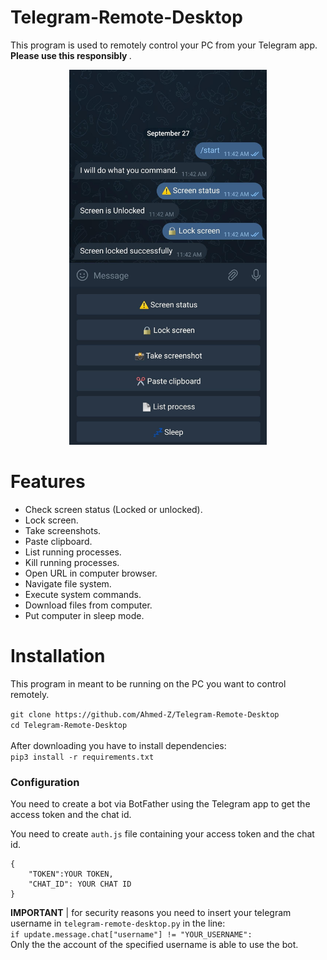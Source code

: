 # Telegram-Remote-Desktop
This program is used to remotely control your PC from your Telegram app. <b> Please use this responsibly </b>.
<p align="center">
  <img src="https://github.com/Ahmed-Z/Telegram-Remote-Desktop/blob/master/telegram-final-product.png" style="height:600px;" >
</p>

# Features

* Check screen status (Locked or unlocked).
* Lock screen.
* Take screenshots.
* Paste clipboard.
* List running processes.
* Kill running processes.
* Open URL in computer browser.
* Navigate file system.
* Execute system commands.
* Download files from computer.
* Put computer in sleep mode.

# Installation
This program in meant to be running on the PC you want to control remotely.

`git clone https://github.com/Ahmed-Z/Telegram-Remote-Desktop`<br>
`cd Telegram-Remote-Desktop` <br><br>
After downloading you have to install dependencies:<br>
`pip3 install -r requirements.txt`

<h3>Configuration</h3>

You need to create a bot via BotFather using the Telegram app to get the access token and the chat id.<br>

You need to create `auth.js` file containing your access token and the chat id.

```
{
    "TOKEN":YOUR TOKEN,
    "CHAT_ID": YOUR CHAT ID
}
```
**IMPORTANT** | for security reasons you need to insert your telegram username in `telegram-remote-desktop.py` in the line: <br>
`if update.message.chat["username"] != "YOUR_USERNAME":` <br>
Only the the account of the specified username is able to use the bot.
